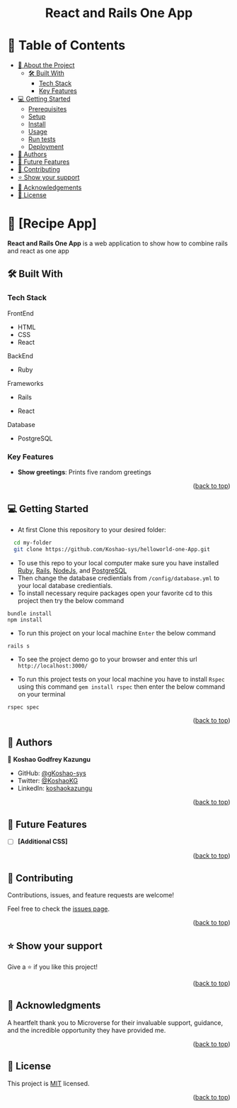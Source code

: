 <div align="center">
  <h1><b>React and Rails One App</b></h1>
</div>

# 📗 Table of Contents

- [📖 About the Project](#about-project)
  - [🛠 Built With](#built-with)
    - [Tech Stack](#tech-stack)
    - [Key Features](#key-features)
- [💻 Getting Started](#getting-started)
  - [Prerequisites](#prerequisites)
  - [Setup](#setup)
  - [Install](#install)
  - [Usage](#usage)
  - [Run tests](#run-tests)
  - [Deployment](#deployment)
- [👥 Authors](#authors)
- [🔭 Future Features](#future-features)
- [🤝 Contributing](#contributing)
- [⭐️ Show your support](#support)
- [🙏 Acknowledgements](#acknowledgements)
- [📝 License](#license)


# 📖 [Recipe App] <a name="about-project"></a>

**React and Rails One App** is a web application to show how to combine rails and react as one app
## 🛠️ Built With <a name="built-with"></a>

### Tech Stack <a name="tech-stack"></a>

<summary>FrontEnd</summary>
  <ul>
    <li>HTML</li>
    <li>CSS</li>
    <li>React</li>
  </ul>

<summary>BackEnd</summary>
<ul>
  <li>Ruby</li>
</ul>

<summary>Frameworks</summary>
<ul>
  <li>Rails</li>
</ul>

<ul>
  <li>React</li>
</ul>

<summary>Database</summary>
<ul>
  <li>PostgreSQL</li>
</ul>
<!-- Features -->

### Key Features <a name="key-features"></a>
- **Show greetings**: Prints five random greetings


<p align="right">(<a href="#readme-top">back to top</a>)</p>

## 💻 Getting Started <a name="getting-started"></a>

- At first Clone this repository to your desired folder:

```sh
  cd my-folder
  git clone https://github.com/Koshao-sys/helloworld-one-App.git
```

- To use this repo to your local computer make sure you have installed [Ruby](https://www.ruby-lang.org/), [Rails](https://rubyonrails.org/), [NodeJs](https://nodejs.org/en/download), and [PostgreSQL](https://www.postgresql.org/)
- Then change the database credientials from `/config/database.yml` to your local database credientials.
- To install necessary require packages open your favorite cd to this project then try the below command
```
bundle install
npm install
```
- To run this project on your local machine `Enter` the below command
```
rails s
```
- To see the project demo go to your browser and enter this url `http://localhost:3000/`

- To run this project tests on your local machine you have to install `Rspec` using this command `gem install rspec` then enter the below command on your terminal
```
rspec spec
```

<p align="right">(<a href="#readme-top">back to top</a>)</p>

<!-- AUTHORS -->
## 👥 Authors <a name="authors"></a>

👤 **Koshao Godfrey Kazungu**

- GitHub: [@gKoshao-sys](https://github.com/Koshao-sys/)
- Twitter: [@KoshaoKG](https://twitter.com/KoshaoKG)
- LinkedIn: [koshaokazungu](https://www.linkedin.com/in/koshaokazungu/)


<p align="right">(<a href="#readme-top">back to top</a>)</p>

<!-- FUTURE FEATURES -->

## 🔭 Future Features <a name="future-features"></a>

- [ ] **[Additional CSS]**

<p align="right">(<a href="#readme-top">back to top</a>)</p>

<!-- CONTRIBUTING -->

## 🤝 Contributing <a name="contributing"></a>

Contributions, issues, and feature requests are welcome!

Feel free to check the [issues page](https://github.com/Koshao-sys/helloworld-one-App/issues).


<p align="right">(<a href="#readme-top">back to top</a>)</p>

<!-- SUPPORT -->

## ⭐️ Show your support <a name="support"></a>

Give a ⭐️ if you like this project!

<p align="right">(<a href="#readme-top">back to top</a>)</p>

## 🙏 Acknowledgments <a name="acknowledgements"></a>

A heartfelt thank you to Microverse for their invaluable support, guidance, and the incredible opportunity they have provided me.

<p align="right">(<a href="#readme-top">back to top</a>)</p>

## 📝 License <a name="license"></a>

This project is [MIT](./LICENSE) licensed.

<p align="right">(<a href="#readme-top">back to top</a>)</p>